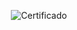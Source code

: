 <div align="center">

  ![Certificado](https://user-images.githubusercontent.com/86432393/185805700-01adaca2-edb3-4b0f-ab1c-f57afc6678f7.png)

</div>